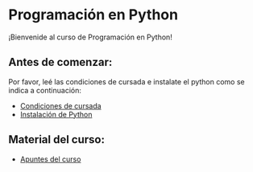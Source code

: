 # Programación en Python

¡Bienvenide al curso de Programación en Python!

## Antes de comenzar:

Por favor, leé las condiciones de cursada e instalate el python como se indica a continuación:

- [Condiciones de cursada](./Cursada.md#condiciones-de-cursada)
- [Instalación de Python](./Instalacion.md#instalacion-del-software-y-organización-interna-del-curso)

## Material del curso:

- [Apuntes del curso](./Contenidos.md)
